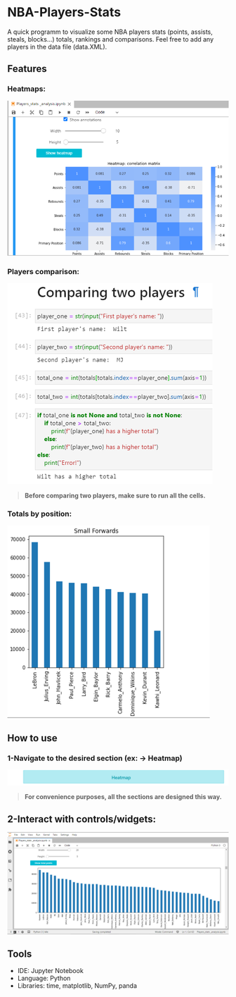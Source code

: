 # NBA-Players-Stats
A quick programm to visualize some NBA players stats (points, assists, steals, blocks...) totals, rankings and comparisons. Feel free to add any players in the data file (data.XML).

## Features

### Heatmaps:
![Heatmap:](Features/Heatmap.PNG)
### Players comparison:
![Players_comparison:](Features/Players_comparison.PNG)
> **Before comparing two players, make sure to run all the cells.**

### Totals by position:
![Totals_by_position:](Features/Totals_by_position.PNG)

## How to use 

### 1-Navigate to the desired section (ex: -> Heatmap)
![Heatmap_section:](How%20to%20Use/1-Section.PNG)
> **For convenience purposes, all the sections are designed this way.**

## 2-Interact with controls/widgets: 
![Interactions:](How%20to%20Use/2-Interact_with_controls.PNG)

## Tools 
- IDE: Jupyter Notebook
- Language: Python 
- Libraries: time, matplotlib, NumPy, panda
